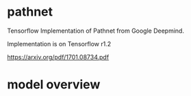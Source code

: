 pathnet
===========

Tensorflow Implementation of Pathnet from Google Deepmind.

Implementation is on Tensorflow r1.2

https://arxiv.org/pdf/1701.08734.pdf

# model overview